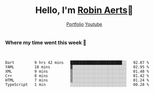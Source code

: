 <h1 align="center">Hello, I'm <a href="https://robyte.ga" target="_blank">Robin Aerts</a>🙌</h1>

<div align="center">
  <a target="_blank" href="https://robyte.ga">Portfolio</a>
  <a target="_blank" href="https://www.youtube.com/channel/UCo98-m_pFHFvA_0AjzqhZeA">Youtube</a>
</div>

<br/>
<h3>Where my time went this week 🦜</h3>
<br/>

<!--START_SECTION:waka-->

```text
Dart         9 hrs 42 mins   ███████████████████████░░   92.07 %
YAML         18 mins         ▓░░░░░░░░░░░░░░░░░░░░░░░░   02.95 %
XML          9 mins          ▒░░░░░░░░░░░░░░░░░░░░░░░░   01.48 %
C++          8 mins          ▒░░░░░░░░░░░░░░░░░░░░░░░░   01.42 %
HTML         7 mins          ▒░░░░░░░░░░░░░░░░░░░░░░░░   01.24 %
TypeScript   1 min           ░░░░░░░░░░░░░░░░░░░░░░░░░   00.28 %
```

<!--END_SECTION:waka-->
